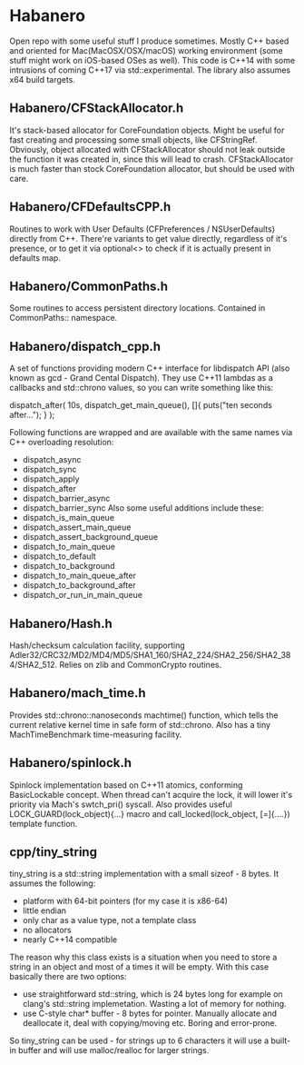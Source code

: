 Habanero
========
Open repo with some useful stuff I produce sometimes.
Mostly C++ based and oriented for Mac(MacOSX/OSX/macOS) working environment (some stuff might work on iOS-based OSes as well).
This code is C++14 with some intrusions of coming C++17 via std::experimental.
The library also assumes x64 build targets.

Habanero/CFStackAllocator.h
-----------
It's stack-based allocator for CoreFoundation objects. Might be useful for fast creating and processing some small objects, like CFStringRef. Obviously, object allocated with CFStackAllocator should not leak outside the function it was created in,
since this will lead to crash. CFStackAllocator is much faster than stock CoreFoundation allocator, but should be used with care.

Habanero/CFDefaultsCPP.h
-----------
Routines to work with User Defaults (CFPreferences / NSUserDefaults) directly from C++. There're variants to get value directly, regardless of it's presence, or to get it via optional<> to check if it is actually present in defaults map.

Habanero/CommonPaths.h
-----------
Some routines to access persistent directory locations. Contained in CommonPaths:: namespace.

Habanero/dispatch_cpp.h
-----------
A set of functions providing modern C++ interface for libdispatch API (also known as gcd - Grand Cental Dispatch).
They use C++11 lambdas as a callbacks and std::chrono values, so you can write something like this:

dispatch_after( 10s, dispatch_get_main_queue(), []{ puts("ten seconds after..."); } );

Following functions are wrapped and are available with the same names via C++ overloading resolution:
  * dispatch_async
  * dispatch_sync
  * dispatch_apply
  * dispatch_after
  * dispatch_barrier_async
  * dispatch_barrier_sync
Also some useful additions include these:
  * dispatch_is_main_queue
  * dispatch_assert_main_queue
  * dispatch_assert_background_queue
  * dispatch_to_main_queue
  * dispatch_to_default
  * dispatch_to_background
  * dispatch_to_main_queue_after
  * dispatch_to_background_after
  * dispatch_or_run_in_main_queue

Habanero/Hash.h
-----------
Hash/checksum calculation facility, supporting Adler32/CRC32/MD2/MD4/MD5/SHA1_160/SHA2_224/SHA2_256/SHA2_384/SHA2_512.
Relies on zlib and CommonCrypto routines.

Habanero/mach_time.h
-----------
Provides std::chrono::nanoseconds machtime() function, which tells the current relative kernel time in safe form of std::chrono. Also has a tiny MachTimeBenchmark time-measuring facility.

Habanero/spinlock.h
-----------
Spinlock implementation based on C++11 atomics, conforming BasicLockable concept. When thread can't acquire the lock, it will lower it's priority via Mach's swtch_pri() syscall. Also provides useful LOCK_GUARD(lock_object){...} macro and call_locked(lock_object, [=]{....}) template function.

cpp/tiny_string
-----------
tiny_string is a std::string implementation with a small sizeof - 8 bytes. It assumes the following:
  * platform with 64-bit pointers (for my case it is x86-64)
  * little endian
  * only char as a value type, not a template class
  * no allocators
  * nearly C++14 compatible

The reason why this class exists is a situation when you need to store a string in an object and most of a times it will be empty. With this case basically there are two options:
  * use straightforward std::string, which is 24 bytes long for example on clang's std::string implemetation. Wasting a lot of memory for nothing.
  * use C-style char* buffer - 8 bytes for pointer. Manually allocate and deallocate it, deal with copying/moving etc. Boring and error-prone.

So tiny_string can be used - for strings up to 6 characters it will use a built-in buffer and will use malloc/realloc for larger strings.





